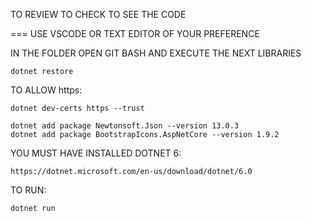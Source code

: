 TO REVIEW
TO CHECK
TO SEE THE CODE

===
USE VSCODE OR TEXT EDITOR OF YOUR PREFERENCE

IN THE FOLDER OPEN GIT BASH AND EXECUTE THE NEXT LIBRARIES
```
dotnet restore
```

TO ALLOW https:
```
dotnet dev-certs https --trust
```

```
dotnet add package Newtonsoft.Json --version 13.0.3
dotnet add package BootstrapIcons.AspNetCore --version 1.9.2
```

YOU MUST HAVE INSTALLED DOTNET 6:
```
https://dotnet.microsoft.com/en-us/download/dotnet/6.0
```

TO RUN:
```
dotnet run
```
